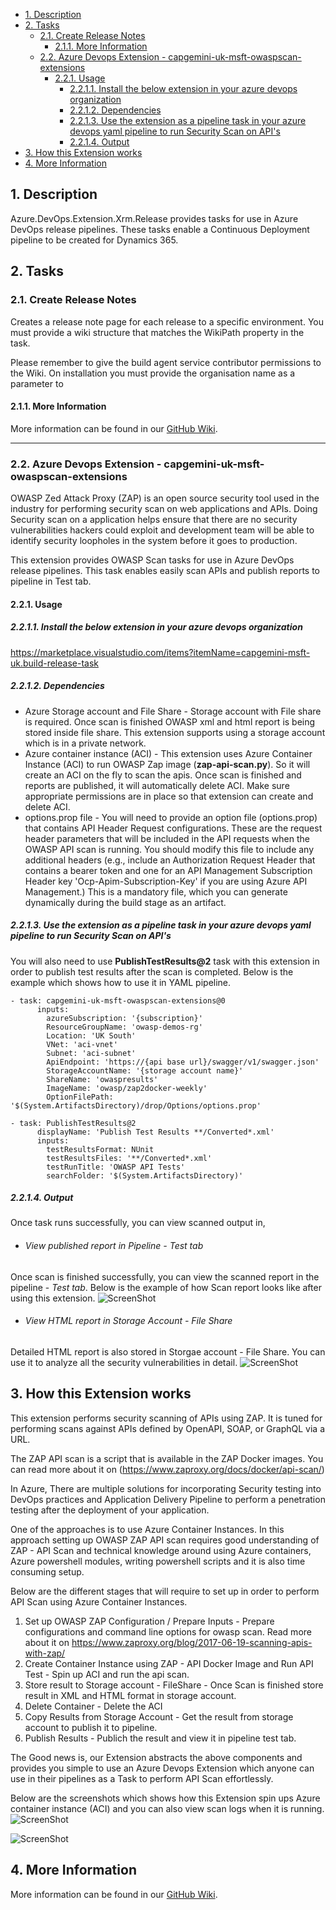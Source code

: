 - [1. Description](#1-description)
- [2. Tasks](#2-tasks)
  - [2.1. Create Release Notes](#21-create-release-notes)
    - [2.1.1. More Information](#211-more-information)
  - [2.2. Azure Devops Extension - capgemini-uk-msft-owaspscan-extensions](#22-azure-devops-extension---capgemini-uk-msft-owaspscan-extensions)
    - [2.2.1. Usage](#221-usage)
      - [2.2.1.1. Install the below extension in your azure devops organization](#2211-install-the-below-extension-in-your-azure-devops-organization)
      - [2.2.1.2. Dependencies](#2212-dependencies)
      - [2.2.1.3. Use the extension as a pipeline task in your azure devops yaml pipeline to run Security Scan on API's](#2213-use-the-extension-as-a-pipeline-task-in-your-azure-devops-yaml-pipeline-to-run-security-scan-on-apis)
      - [2.2.1.4. Output](#2214-output)
- [3. How this Extension works](#3-how-this-extension-works)
- [4. More Information](#4-more-information)
## 1. Description

Azure.DevOps.Extension.Xrm.Release provides tasks for use in Azure DevOps release pipelines. These tasks enable a Continuous Deployment pipeline to be created for Dynamics 365.

## 2. Tasks

### 2.1. Create Release Notes

Creates a release note page for each release to a specific environment. You must provide a wiki structure that matches the WikiPath property in the task.

Please remember to give the build agent service contributor permissions to the Wiki. On installation you must provide the organisation name as a parameter to


#### 2.1.1. More Information

More information can be found in our [GitHub Wiki](https://github.com/Capgemini/msft-release-extensions/wiki).

----

### 2.2. Azure Devops Extension - capgemini-uk-msft-owaspscan-extensions

OWASP Zed Attack Proxy (ZAP) is an open source security tool used in the industry for performing security scan on web applications and APIs. Doing Security scan on a application helps ensure that there are no security vulnerabilities hackers could exploit and development team will be able to identify security loopholes in the system before it goes to production.

This extension provides OWASP Scan tasks for use in Azure DevOps release pipelines. This task enables easily scan APIs and publish reports to pipeline in Test tab.

#### 2.2.1. Usage

##### 2.2.1.1. Install the below extension in your azure devops organization

https://marketplace.visualstudio.com/items?itemName=capgemini-msft-uk.build-release-task

##### 2.2.1.2. Dependencies
- Azure Storage account and File Share - Storage account with File share is required. Once scan is finished OWASP xml and html report is being stored inside file share. This extension supports using a storage account which is in a private network.
- Azure container instance (ACI) - This extension uses Azure Container Instance (ACI) to run OWASP Zap image (**zap-api-scan.py**). So it will create an ACI on the fly to scan the apis. Once scan is finished and reports are published, it will automatically delete ACI. Make sure appropriate permissions are in place so that extension can create and delete ACI.
- options.prop file - You will need to provide an option file (options.prop) that contains API Header Request configurations. These are the request header parameters that will be included in the API requests when the OWASP API scan is running. You should modify this file to include any additional headers (e.g., include an Authorization Request Header that contains a bearer token and one for an API Management Subscription Header key 'Ocp-Apim-Subscription-Key' if you are using Azure API Management.) This is a mandatory file, which you can generate dynamically during the build stage as an artifact.

##### 2.2.1.3. Use the extension as a pipeline task in your azure devops yaml pipeline to run Security Scan on API's
You will also need to use **PublishTestResults@2** task with this extension in order to publish test results after the scan is completed. Below is the example which shows how to use it in YAML pipeline.

```
- task: capgemini-uk-msft-owaspscan-extensions@0
      inputs:
        azureSubscription: '{subscription}'
        ResourceGroupName: 'owasp-demos-rg'
        Location: 'UK South'
        VNet: 'aci-vnet'
        Subnet: 'aci-subnet'
        ApiEndpoint: 'https://{api base url}/swagger/v1/swagger.json'
        StorageAccountName: '{storage account name}'
        ShareName: 'owaspresults'
        ImageName: 'owasp/zap2docker-weekly'
        OptionFilePath: '$(System.ArtifactsDirectory)/drop/Options/options.prop'

- task: PublishTestResults@2
      displayName: 'Publish Test Results **/Converted*.xml'
      inputs:
        testResultsFormat: NUnit
        testResultsFiles: '**/Converted*.xml'
        testRunTitle: 'OWASP API Tests'
        searchFolder: '$(System.ArtifactsDirectory)'  
```


##### 2.2.1.4. Output
Once task runs successfully, you can view scanned output in,
- ###### View published report in Pipeline - Test tab
Once scan is finished successfully, you can view the scanned report in the pipeline - _Test tab_. Below is the example of how Scan report looks like after using this extension.
![ScreenShot](images/Screenshot_OwaspScanResult.PNG)

- ###### View HTML report in Storage Account - File Share
Detailed HTML report is also stored in Storgae account - File Share. You can use it to analyze all the security vulnerabilities in detail.
![ScreenShot](images/Screenshot_StorageShare.PNG)


## 3. How this Extension works
This extension performs security scanning of APIs using ZAP. It is tuned for performing scans against APIs defined by OpenAPI, SOAP, or GraphQL via a URL.

The ZAP API scan is a script that is available in the ZAP Docker images. You can read more about it on (https://www.zaproxy.org/docs/docker/api-scan/)

In Azure, There are multiple solutions for incorporating Security testing into DevOps practices and Application Delivery Pipeline to perform a penetration testing after the deployment of your application.

One of the approaches is to use Azure Container Instances. In this approach setting up OWASP ZAP API scan requires good understanding of ZAP - API Scan  and technical knowledge around using Azure containers, Azure powershell modules, writing powershell scripts and it is also time consuming setup. 

Below are the different stages that will require to set up in order to perform API Scan using Azure Container Instances.

1. Set up OWASP ZAP Configuration / Prepare Inputs - Prepare configurations and command line options for owasp scan. Read more about it on https://www.zaproxy.org/blog/2017-06-19-scanning-apis-with-zap/
2. Create Container Instance using ZAP - API Docker Image and Run API Test - Spin up ACI and run the api scan.
3. Store result to Storage account - FileShare - Once Scan is finished store result in XML and HTML format in storage account.
4. Delete Container - Delete the ACI
5. Copy Results from Storage Account - Get the result from storage account to publish it to pipeline.
6. Publish Results - Publich the result and view it in pipeline test tab.


The Good news is, our Extension abstracts the above components and provides you simple to use an Azure Devops Extension which anyone can use in their pipelines as a Task to perform API Scan effortlessly.

Below are the screenshots which shows how this Extension spin ups Azure container instance (ACI) and you can also view scan logs when it is running. 
![ScreenShot](images/Screenshot_ACIRun.PNG)

![ScreenShot](images/Screenshot_ACILog.PNG)
## 4. More Information

More information can be found in our [GitHub Wiki](https://github.com/Capgemini/msft-release-extensions/).
